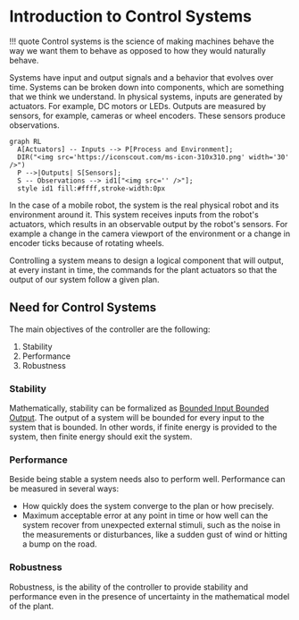 # Introduction to Control Systems

!!! quote
    Control systems is the science of making machines behave the way we want them to behave as opposed to how they would naturally behave.

Systems have input and output signals and a behavior that evolves over time.
Systems can be broken down into components, which are something that we think we understand.
In physical systems, inputs are generated by actuators. For example, DC motors or LEDs. 
Outputs are measured by sensors, for example, cameras or wheel encoders.
These sensors produce observations.


``` mermaid
graph RL
  A[Actuators] -- Inputs --> P[Process and Environment];
  DIR("<img src='https://iconscout.com/ms-icon-310x310.png' width='30' />")
  P -->|Outputs| S[Sensors];
  S -- Observations --> id1["<img src='' />"];
  style id1 fill:#ffff,stroke-width:0px
```

In the case of a mobile robot, the system is the real physical robot and its environment around it.
This system receives inputs from the robot's actuators, which results in an observable output by the
robot's sensors. For example a change in the camera viewport of the environment or a change in encoder ticks because of rotating wheels.

Controlling a system means to design a logical component that
will output, at every instant in time, the commands for the plant
actuators so that the output of our system follow a given plan.

## Need for Control Systems

The main objectives of the controller are the following:

1. Stability
2. Performance
3. Robustness

### Stability

Mathematically, stability can be formalized as [Bounded Input Bounded Output](https://en.wikipedia.org/wiki/BIBO_stability). The output of a system will be bounded for every input to the system that is bounded. In other words, if finite energy is provided to the system, then finite energy should exit the system.

### Performance

Beside being stable a system needs also to perform well. Performance can be measured in several ways:

- How quickly does the system converge to the plan or how precisely.
- Maximum acceptable error at any point in time or how well can the system recover from unexpected external stimuli, such as the noise in the measurements
or disturbances, like a sudden gust of wind or hitting a bump on the road.

### Robustness

Robustness, is the ability of the controller to provide stability and performance even in the presence of uncertainty in the mathematical model of the plant.

